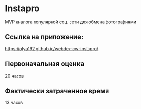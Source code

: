 # Instapro

MVP аналога популярной соц. сети для обмена фотографиями

## Ссылка на приложение:

https://olya192.github.io/webdev-cw-instapro/

## Первоначальная оценка

20 часов

## Фактически затраченное время

13 часов
